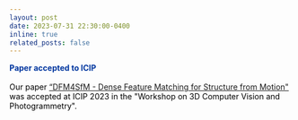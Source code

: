 ```yaml
---
layout: post
date: 2023-07-31 22:30:00-0400
inline: true
related_posts: false
---
```


<font color="#00369f"><b>Paper accepted to ICIP</b></font><br><br><font color="#000000">Our paper <a href="/blog/2023/DFM4SfM/">“DFM4SfM - Dense Feature Matching for Structure from Motion"</a> was accepted at ICIP 2023 in the "Workshop on 3D Computer Vision and Photogrammetry".</font>